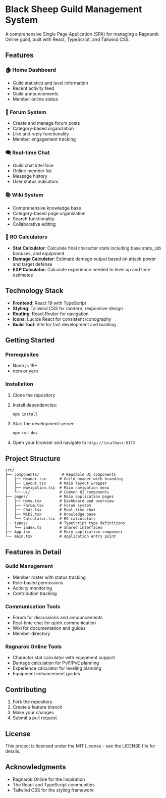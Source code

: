 # Black Sheep Guild Management System

A comprehensive Single Page Application (SPA) for managing a Ragnarok Online guild, built with React, TypeScript, and Tailwind CSS.

## Features

### 🏠 Home Dashboard
- Guild statistics and level information
- Recent activity feed
- Guild announcements
- Member online status

### 💬 Forum System
- Create and manage forum posts
- Category-based organization
- Like and reply functionality
- Member engagement tracking

### 🗨️ Real-time Chat
- Guild chat interface
- Online member list
- Message history
- User status indicators

### 📚 Wiki System
- Comprehensive knowledge base
- Category-based page organization
- Search functionality
- Collaborative editing

### 🔢 RO Calculators
- **Stat Calculator**: Calculate final character stats including base stats, job bonuses, and equipment
- **Damage Calculator**: Estimate damage output based on attack power and target defense
- **EXP Calculator**: Calculate experience needed to level up and time estimates

## Technology Stack

- **Frontend**: React 19 with TypeScript
- **Styling**: Tailwind CSS for modern, responsive design
- **Routing**: React Router for navigation
- **Icons**: Lucide React for consistent iconography
- **Build Tool**: Vite for fast development and building

## Getting Started

### Prerequisites
- Node.js 18+ 
- npm or yarn

### Installation

1. Clone the repository
2. Install dependencies:
   ```bash
   npm install
   ```

3. Start the development server:
   ```bash
   npm run dev
   ```

4. Open your browser and navigate to `http://localhost:5173`

## Project Structure

```
src/
├── components/          # Reusable UI components
│   ├── Header.tsx      # Guild header with branding
│   ├── Layout.tsx      # Main layout wrapper
│   ├── Navigation.tsx  # Main navigation menu
│   └── ui/             # Common UI components
├── pages/              # Main application pages
│   ├── Home.tsx        # Dashboard and overview
│   ├── Forum.tsx       # Forum system
│   ├── Chat.tsx        # Real-time chat
│   ├── Wiki.tsx        # Knowledge base
│   └── Calculator.tsx  # RO calculators
├── types/              # TypeScript type definitions
│   └── index.ts        # Shared interfaces
├── App.tsx             # Main application component
└── main.tsx            # Application entry point
```

## Features in Detail

### Guild Management
- Member roster with status tracking
- Role-based permissions
- Activity monitoring
- Contribution tracking

### Communication Tools
- Forum for discussions and announcements
- Real-time chat for quick communication
- Wiki for documentation and guides
- Member directory

### Ragnarok Online Tools
- Character stat calculator with equipment support
- Damage calculation for PvP/PvE planning
- Experience calculator for leveling planning
- Equipment enhancement guides

## Contributing

1. Fork the repository
2. Create a feature branch
3. Make your changes
4. Submit a pull request

## License

This project is licensed under the MIT License - see the LICENSE file for details.

## Acknowledgments

- Ragnarok Online for the inspiration
- The React and TypeScript communities
- Tailwind CSS for the styling framework
